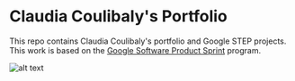 # Claudia Coulibaly's Portfolio

This repo contains Claudia Coulibaly's portfolio and Google STEP projects.
This work is based on the [Google Software Product Sprint](https://g.co/softwareproductsprint) program.

![alt text](https://user-images.githubusercontent.com/67127189/92039592-285fd580-ed2a-11ea-8b37-9a858e8dff56.png)
